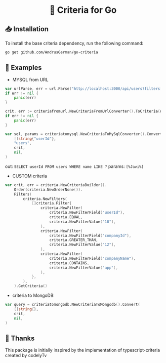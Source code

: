 <h1 align="center">
  🎼 Criteria for Go
</h1>

<!-- <p align="center">
    <a href="https://github.com/CodelyTV"><img src="https://img.shields.io/badge/Codely-OS-green.svg?style=flat-square" alt="Codely Open Source projects"/></a>
    <a href="https://pro.codely.com"><img src="https://img.shields.io/badge/Codely-Pro-black.svg?style=flat-square" alt="Codely Pro courses"/></a>
</p> -->

## 📥 Installation

To install the base criteria dependency, run the following command:

```sh
go get github.com/AndrusGerman/go-criteria
```


## 🎉 Examples

* MYSQL from URL
```go
var urlParse, err = url.Parse("http://localhost:3000/api/users?filters[0][field]=name&filters[0][operator]=CONTAINS&filters[0][value]=Javi")
if err != nil {
	panic(err)
}

crit, err := criteriafromurl.NewCriteriaFromUrlConverter().ToCriteria(urlParse)
if err != nil {
	panic(err)
}

var sql, params = criteriatomysql.NewCriteriaToMySqlConverter().Convert(
	[]string{"userId"},
	"users",
	crit,
	nil,
)
```

out: `SELECT userId FROM users WHERE name LIKE ?` params: `[%Javi%]`


* CUSTOM criteria
```go
var crit, err = criteria.NewCriteriaBuilder().
	Order(criteria.NewOrderNone()).
	Filters(
		criteria.NewFilters(
			[]criteria.Filter{
				criteria.NewFilter(
					criteria.NewFilterField("userId"),
					criteria.EQUAL,
					criteria.NewFilterValue("10"),
				),
				criteria.NewFilter(
					criteria.NewFilterField("companyId"),
					criteria.GREATER_THAN,
					criteria.NewFilterValue("12"),
				),
				criteria.NewFilter(
					criteria.NewFilterField("companyName"),
					criteria.CONTAINS,
					criteria.NewFilterValue("app"),
				),
			},
		),
	).GetCriteria()
```

* criteria to MongoDB
```go
var query = criteriatomongodb.NewCriteriaToMongodb().Convert(
	[]string{},
	crit,
	nil,
)
```

## 🐂 Thanks

This package is initially inspired by the implementation of typescript-criteria created by codelyTv
